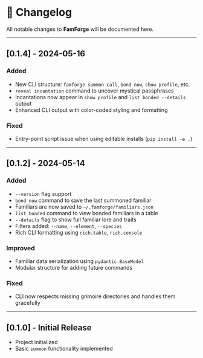 # 📜 Changelog

All notable changes to **FamForge** will be documented here.

---

## [0.1.4] - 2024-05-16
### Added
- New CLI structure: `famforge summon call`, `bond now`, `show profile`, etc.
- `reveal incantation` command to uncover mystical passphrases
- Incantations now appear in `show profile` and `list bonded --details` output
- Enhanced CLI output with color-coded styling and formatting

### Fixed
- Entry-point script issue when using editable installs (`pip install -e .`)

---

## [0.1.2] - 2024-05-14

### Added
- `--version` flag support
- `bond now` command to save the last summoned familiar
- Familiars are now saved to `~/.famforge/familiars.json`
- `list bonded` command to view bonded familiars in a table
- `--details` flag to show full familiar lore and traits
- Filters added: `--name`, `--element`, `--species`
- Rich CLI formatting using `rich.table`, `rich.console`

### Improved
- Familiar data serialization using `pydantic.BaseModel`
- Modular structure for adding future commands

### Fixed
- CLI now respects missing grimoire directories and handles them gracefully

---

## [0.1.0] - Initial Release

- Project initialized
- Basic `summon` functionality implemented
